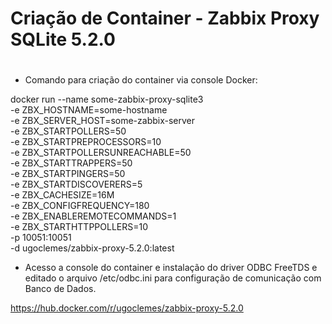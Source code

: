 # Criação de Container - Zabbix Proxy SQLite 5.2.0 <h1>

- Comando para criação do container via console Docker:

docker run --name some-zabbix-proxy-sqlite3 \
	-e ZBX_HOSTNAME=some-hostname \
	-e ZBX_SERVER_HOST=some-zabbix-server \
	-e ZBX_STARTPOLLERS=50 \
	-e ZBX_STARTPREPROCESSORS=10 \
	-e ZBX_STARTPOLLERSUNREACHABLE=50 \
	-e ZBX_STARTTRAPPERS=50 \
	-e ZBX_STARTPINGERS=50 \
	-e ZBX_STARTDISCOVERERS=5 \
	-e ZBX_CACHESIZE=16M \
	-e ZBX_CONFIGFREQUENCY=180 \
	-e ZBX_ENABLEREMOTECOMMANDS=1 \
	-e ZBX_STARTHTTPPOLLERS=10 \
	-p 10051:10051 \
	-d ugoclemes/zabbix-proxy-5.2.0:latest

- Acesso a console do container e instalação do driver ODBC FreeTDS e editado o arquivo /etc/odbc.ini para configuração de comunicação com Banco de Dados.


https://hub.docker.com/r/ugoclemes/zabbix-proxy-5.2.0

